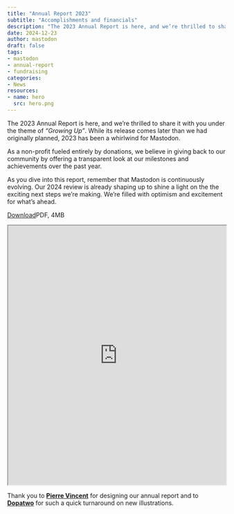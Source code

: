 ```yaml
---
title: "Annual Report 2023"
subtitle: "Accomplishments and financials"
description: "The 2023 Annual Report is here, and we’re thrilled to share it with you under the theme of “Growing Up.” While its release comes later than we had originally planned, 2023 has been a whirlwind for Mastodon."
date: 2024-12-23
author: mastodon
draft: false
tags:
- mastodon
- annual-report
- fundraising
categories:
- News
resources:
- name: hero
  src: hero.png
---
```


The 2023 Annual Report is here, and we’re thrilled to share it with you under the theme of *“Growing Up”*. While its release comes later than we had originally planned, 2023 has been a whirlwind for Mastodon.

As a non-profit fueled entirely by donations, we believe in giving back to our community by offering a transparent look at our milestones and achievements over the past year.

As you dive into this report, remember that Mastodon is continuously evolving. Our 2024 review is already shaping up to shine a light on the the exciting next steps we’re making. We’re filled with optimism and excitement for what’s ahead.

<p><div class="not-prose flex items-center gap-4"><a href="https://joinmastodon.org/reports/Mastodon%20Annual%20Report%202023.pdf" class="text-sm items-center justify-center rounded-md border-2 border-blurple-500 bg-blurple-500 py-2 px-4 !font-semibold text-white transition-colors hover:border-blurple-600 hover:bg-blurple-600">Download</a><span class="font-semibold">PDF, 4MB</span></div></p>

<iframe src="https://joinmastodon.org/reports/Mastodon%20Annual%20Report%202023.pdf" width="100%" height="600rem" class="rounded-md shadow-lg"></iframe>

Thank you to [**Pierre Vincent**](https://hellopierre.fr/) for designing our annual report and to [**Dopatwo**](https://www.youtube.com/dopatwo) for such a quick turnaround on new illustrations.
